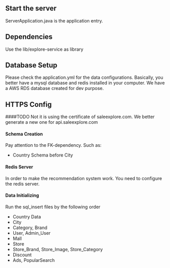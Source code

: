 ## Start the server
ServerApplication.java is the application entry. 

## Dependencies
Use the lib/explore-service as library 
## Database Setup
Please check the application.yml for the data configurations. 
Basically, you better have a mysql database and redis installed in your computer. 
We have a AWS RDS database created for dev purpose.

## HTTPS Config
####TODO
Not it is using the certificate of saleexplore.com. We better generate a new one for 
api.saleexplore.com

#### Schema Creation
Pay attention to the FK-dependency. Such as:

* Country Schema before City

#### Redis Server
In order to make the recommendation system work. You need to 
configure the redis server. 

#### Data Initializing
Run the sql_insert files by the following order
* Country Data
* City
* Category, Brand
* User, Admin_User
* Mall
* Store
* Store_Brand, Store_Image, Store_Category
* Discount
* Ads, PopularSearch
